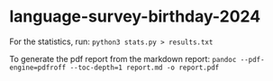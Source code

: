 # language-survey-birthday-2024

For the statistics, run:
`python3 stats.py > results.txt`

To generate the pdf report from the markdown report:
`pandoc --pdf-engine=pdfroff --toc-depth=1 report.md -o report.pdf`
